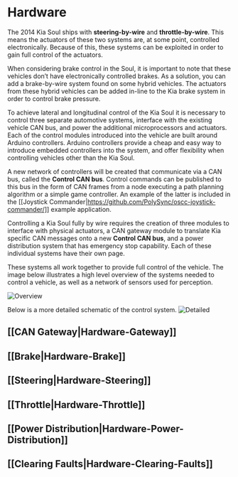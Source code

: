 # Hardware

The 2014 Kia Soul ships with **steering-by-wire** and **throttle-by-wire**. This means the actuators of these two systems are, at some point, controlled electronically. Because of this, these systems can be exploited in order to gain full control of the actuators.

When considering brake control in the Soul, it is important to note that these vehicles don’t have electronically controlled brakes. As a solution, you can add a brake-by-wire system found on some hybrid vehicles. The actuators from these hybrid vehicles can be added in-line to the Kia brake system in order to control brake pressure.

To achieve lateral and longitudinal control of the Kia Soul it is necessary to control three separate automotive systems, interface with the existing vehicle CAN bus, and power the additional microprocessors and actuators. Each of the control modules introduced into the vehicle are built around Arduino controllers. Arduino controllers provide a cheap and easy way to introduce embedded controllers into the system, and offer flexibility when controlling vehicles other than the Kia Soul.

A new network of controllers will be created that communicate via a CAN bus, called the **Control CAN bus**. Control commands can be published to this bus in the form of CAN frames from a node executing a path planning algorithm or a simple game controller. An example of the latter is included in the [[Joystick Commander|https://github.com/PolySync/oscc-joystick-commander/]] example application.

Controlling a Kia Soul fully by wire requires the creation of three modules to interface with physical actuators, a CAN gateway module to translate Kia specific CAN messages onto a new **Control CAN bus**, and a power distribution system that has emergency stop capability. Each of these individual systems have their own page.

These systems all work together to provide full control of the vehicle. The image below illustrates a high level overview of the systems needed to control a vehicle, as well as a network of sensors used for perception.

![Overview](images/system/system_overview.png)


Below is a more detailed schematic of the control system.
![Detailed](images/system/system_schematic.png)

## [[CAN Gateway|Hardware-Gateway]]
## [[Brake|Hardware-Brake]]
## [[Steering|Hardware-Steering]]
## [[Throttle|Hardware-Throttle]]
## [[Power Distribution|Hardware-Power-Distribution]]
## [[Clearing Faults|Hardware-Clearing-Faults]]
